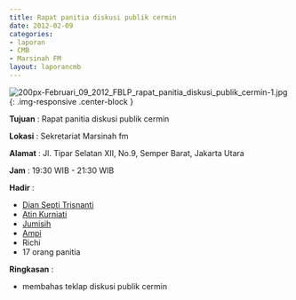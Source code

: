 ```yaml
---
title: Rapat panitia diskusi publik cermin
date: 2012-02-09
categories:
- laporan
- CMB
- Marsinah FM
layout: laporancmb
---
```


![200px-Februari_09_2012_FBLP_rapat_panitia_diskusi_publik_cermin-1.jpg](/uploads/200px-Februari_09_2012_FBLP_rapat_panitia_diskusi_publik_cermin-1.jpg){: .img-responsive .center-block }


**Tujuan** : Rapat panitia diskusi publik cermin

**Lokasi** : Sekretariat Marsinah fm

**Alamat** : Jl. Tipar Selatan XII, No.9, Semper Barat, Jakarta Utara

**Jam** : 19:30 WIB - 21:30 WIB

**Hadir** : 
* [Dian Septi Trisnanti](http://wiki.ciptamedia.org/wiki/Dian_Septi_Trisnanti)
* [Atin Kurniati](http://wiki.ciptamedia.org/wiki/Atin_Kurniati)
* [Jumisih](http://wiki.ciptamedia.org/wiki/Jumisih)
* [Ampi](http://wiki.ciptamedia.org/wiki/Ampi)
* Richi
* 17 orang panitia 

**Ringkasan** : 
* membahas teklap diskusi publik cermin
